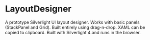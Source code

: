 # LayoutDesigner
A prototype Silverlight UI layout designer. Works with basic panels (StackPanel and Grid). Built entirely using drag-n-drop. XAML can be copied to clipboard. Built with Silverlight 4 and runs in the browser.
